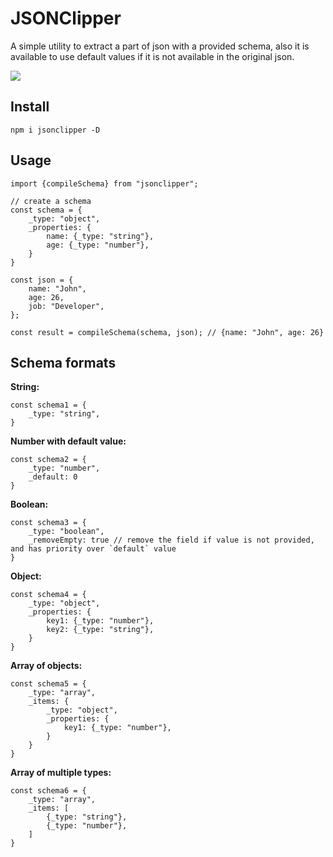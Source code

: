 # JSONClipper

A simple utility to extract a part of json with a provided schema, also it is available to use default values if it is not available in the original json.

![](https://img.shields.io/npm/v/jsonclipper)

## Install

    npm i jsonclipper -D

## Usage

    import {compileSchema} from "jsonclipper";

    // create a schema
    const schema = {
        _type: "object",
        _properties: {
            name: {_type: "string"},
            age: {_type: "number"},
        }
    }

    const json = {
        name: "John",
        age: 26,
        job: "Developer",
    };

    const result = compileSchema(schema, json); // {name: "John", age: 26}

## Schema formats

__String:__  

    const schema1 = {
        _type: "string",
    }
  
__Number with default value:__  

    const schema2 = {
        _type: "number",
        _default: 0
    }

__Boolean:__  

    const schema3 = {
        _type: "boolean",
        _removeEmpty: true // remove the field if value is not provided, and has priority over `default` value
    }

__Object:__

    const schema4 = {
        _type: "object",
        _properties: {
            key1: {_type: "number"},
            key2: {_type: "string"},
        }
    }

__Array of objects:__  

    const schema5 = {
        _type: "array",
        _items: {
            _type: "object",
            _properties: {
                key1: {_type: "number"},
            }
        }
    }

__Array of multiple types:__  

    const schema6 = {
        _type: "array",
        _items: [
            {_type: "string"},
            {_type: "number"},
        ]
    }
